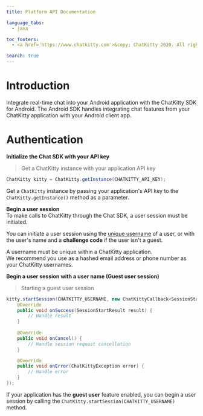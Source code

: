 ```yaml
---
title: Platform API Documentation

language_tabs:
  - java

toc_footers:
  - <a href='https://www.chatkitty.com'>&copy; ChatKitty 2020. All rights reserved</a>

search: true
---
```

# Introduction
Integrate real-time chat into your Android application with the ChatKitty SDK for Android. The Android SDK handles 
integrating chat features from your ChatKitty application with your Android client app.   

# Authentication

**Initialize the Chat SDK with your API key**  
> Get a ChatKitty instance with your application API key

```java
ChatKitty kitty = ChatKitty.getInstance(CHATKITTY_API_KEY);
```

Get a `ChatKitty` instance by passing your application's API key to the `ChatKitty.getInstance()` method as a parameter.

**Begin a user session**  
To make calls to ChatKitty through the Chat SDK, a user session must be initiated.

You can initiate a user session using the [unique username](/platform#properties-6) of a user, or 
with the user's name and a **challenge code** if the user isn't a guest.

<aside class="notice">
 A username must be unique within a ChatKitty application.<br/>
 We recommend you use as a hashed email address or phone number as your ChatKitty usernames.
</aside>

**Begin a user session with a user name (Guest user session)**  
> Starting a guest user session

```java
kitty.startSession(CHATKITTY_USERNAME, new ChatKittyCallback<SessionStartResult>() {
    @Override
    public void onSuccess(SessionStartResult result) {
        // Handle result
    }
    
    @Override
    public void onCancel() {
        // Handle session request cancellation
    }

    @Override
    public void onError(ChatKittyException error) {
        // Handle error
    }
});
```

If your application has the **guest user** feature enabled, you can begin a user session by calling the 
`ChatKitty.startSession(CHATKITTY_USERNAME)` method.
